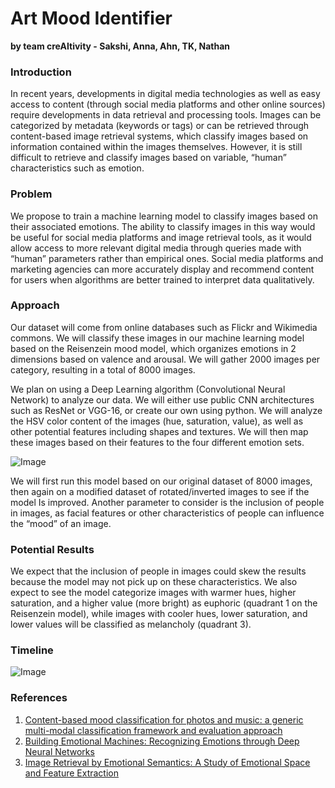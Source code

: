 # Art Mood Identifier
**by team creAItivity - Sakshi, Anna, Ahn, TK, Nathan**

### Introduction
In recent years, developments in digital media technologies as well as easy access to content (through social media platforms and other online sources) require developments in data retrieval and processing tools. Images can be categorized by metadata (keywords or tags) or can be retrieved through content-based image retrieval systems, which classify images based on information contained within the images themselves. However, it is still difficult to retrieve and classify images based on variable, “human” characteristics such as emotion.  

### Problem
We propose to train a machine learning model to classify images based on their associated emotions. The ability to classify images in this way would be useful for social media platforms and image retrieval tools, as it would allow access to more relevant digital media through queries made with “human” parameters rather than empirical ones. Social media platforms and marketing agencies can more accurately display and recommend content for users when algorithms are better trained to interpret data qualitatively.  

### Approach
Our dataset will come from online databases such as Flickr and Wikimedia commons. We will classify these images in our machine learning model based on the Reisenzein mood model, which organizes emotions in 2 dimensions based on valence and arousal. We will gather 2000 images per category, resulting in a total of 8000 images. 


We plan on using a Deep Learning algorithm (Convolutional Neural Network) to analyze our data. We will either use public CNN architectures such as ResNet or VGG-16, or create our own using python. We will analyze the HSV color content of the images (hue, saturation, value), as well as other potential features including shapes and textures. We will then map these images based on their features to the four different emotion sets. 

![Image](https://github.com/Nathan-Wang-GT/crealtivity.github-io/blob/master/HSV.png)

We will first run this model based on our original dataset of 8000 images, then again on a modified dataset of rotated/inverted images to see if the model Is improved. Another parameter to consider is the inclusion of people in images, as facial features or other characteristics of people can influence the “mood” of an image.  

### Potential Results
We expect that the inclusion of people in images could skew the results because the model may not pick up on these characteristics. We also expect to see the model categorize images with warmer hues, higher saturation, and a higher value (more bright) as euphoric (quadrant 1 on the Reisenzein model), while images with cooler hues, lower saturation, and lower values will be classified as melancholy (quadrant 3). 

### Timeline
![Image](https://github.com/Nathan-Wang-GT/crealtivity.github-io/blob/master/timeline%20updated.png)

### References
1. [Content-based mood classification for photos and music: a generic multi-modal classification framework and evaluation approach](https://dl.acm.org/doi/abs/10.1145/1460096.1460114)
2. [Building Emotional Machines: Recognizing Emotions through Deep Neural Networks](https://arxiv.org/abs/1705.07543)
3. [Image Retrieval by Emotional Semantics: A Study of Emotional Space and Feature Extraction](https://ieeexplore.ieee.org/document/4274431)
